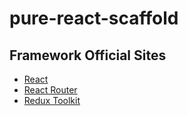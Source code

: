 # pure-react-scaffold

## Framework Official Sites

- [React](https://react.dev/)
- [React Router](https://reactrouter.com/en/main)
- [Redux Toolkit](https://redux-toolkit.js.org/)
